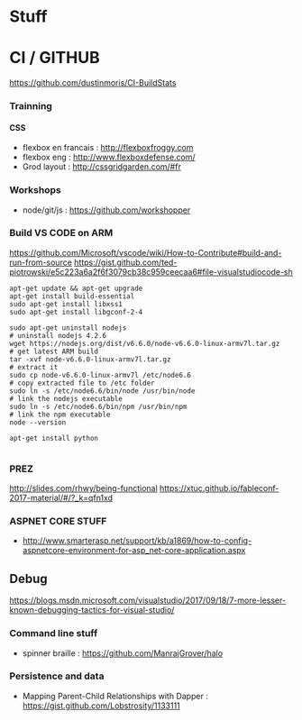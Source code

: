 # Stuff

# CI / GITHUB

https://github.com/dustinmoris/CI-BuildStats


### Trainning

#### CSS
- flexbox en francais : http://flexboxfroggy.com
- flexbox eng : http://www.flexboxdefense.com/
- Grod layout : http://cssgridgarden.com/#fr

### Workshops

- node/git/js : https://github.com/workshopper

### Build VS CODE on ARM

https://github.com/Microsoft/vscode/wiki/How-to-Contribute#build-and-run-from-source
https://gist.github.com/ted-piotrowski/e5c223a6a2f6f3079cb38c959ceecaa6#file-visualstudiocode-sh

```
apt-get update && apt-get upgrade
apt-get install build-essential
sudo apt-get install libxss1
sudo apt-get install libgconf-2-4

sudo apt-get uninstall nodejs                                           # uninstall nodejs 4.2.6
wget https://nodejs.org/dist/v6.6.0/node-v6.6.0-linux-armv7l.tar.gz     # get latest ARM build
tar -xvf node-v6.6.0-linux-armv7l.tar.gz                                # extract it
sudo cp node-v6.6.0-linux-armv7l /etc/node6.6                           # copy extracted file to /etc folder
sudo ln -s /etc/node6.6/bin/node /usr/bin/node                          # link the nodejs executable
sudo ln -s /etc/node6.6/bin/npm /usr/bin/npm                            # link the npm executable
node --version     

apt-get install python


```

### PREZ

http://slides.com/rhwy/being-functional
https://xtuc.github.io/fableconf-2017-material/#/?_k=qfn1xd


### ASPNET CORE STUFF

- http://www.smarterasp.net/support/kb/a1869/how-to-config-aspnetcore-environment-for-asp_net-core-application.aspx



Debug
-------
https://blogs.msdn.microsoft.com/visualstudio/2017/09/18/7-more-lesser-known-debugging-tactics-for-visual-studio/



### Command line stuff

- spinner braille : https://github.com/ManrajGrover/halo

### Persistence and data

- Mapping Parent-Child Relationships with Dapper : https://gist.github.com/Lobstrosity/1133111
